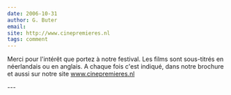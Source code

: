 ```yaml
---
date: 2006-10-31
author: G. Buter
email: 
site: http://www.cinepremieres.nl
tags: comment
---
```


<p>
Merci pour l'intérêt que portez à notre festival. Les films sont
sous-titrés en néerlandais ou en anglais. A chaque fois c'est indiqué,
dans notre brochure et aussi sur notre site <a href="http://www.cinepremieres.nl/">www.cinepremieres.nl</a>
</p>
---